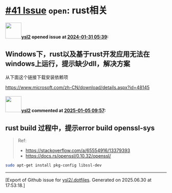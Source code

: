 # [\#41 Issue](https://github.com/ysl2/.dotfiles/issues/41) `open`: rust相关

#### <img src="https://avatars.githubusercontent.com/u/39717545?u=3a56d7b47e1688f70c83e440ba0835f8d24c43e3&v=4" width="50">[ysl2](https://github.com/ysl2) opened issue at [2024-01-31 05:39](https://github.com/ysl2/.dotfiles/issues/41):

## Windows下，rust以及基于rust开发应用无法在windows上运行，提示缺少dll，解决方案

从下面这个链接下载安装依赖项

https://www.microsoft.com/zh-CN/download/details.aspx?id=48145

#### <img src="https://avatars.githubusercontent.com/u/39717545?u=3a56d7b47e1688f70c83e440ba0835f8d24c43e3&v=4" width="50">[ysl2](https://github.com/ysl2) commented at [2025-01-05 09:57](https://github.com/ysl2/.dotfiles/issues/41#issuecomment-2571569155):

## rust build 过程中，提示error build openssl-sys

> Ref:
> - https://stackoverflow.com/a/65554916/13379393
> - https://docs.rs/openssl/0.10.32/openssl/

```bash
sudo apt-get install pkg-config libssl-dev
```


-------------------------------------------------------------------------------



[Export of Github issue for [ysl2/.dotfiles](https://github.com/ysl2/.dotfiles). Generated on 2025.06.30 at 17:53:18.]
